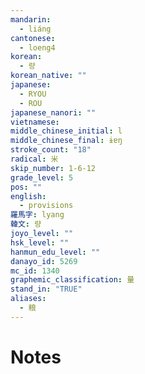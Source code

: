 ```yaml
---
mandarin:
  - liáng
cantonese:
  - loeng4
korean:
  - 량
korean_native: ""
japanese:
  - RYOU
  - ROU
japanese_nanori: ""
vietnamese:
middle_chinese_initial: l
middle_chinese_final: ɨɐŋ
stroke_count: "18"
radical: 米
skip_number: 1-6-12
grade_level: 5
pos: ""
english:
  - provisions
羅馬字: lyang
韓文: 량
joyo_level: ""
hsk_level: ""
hanmun_edu_level: ""
danayo_id: 5269
mc_id: 1340
graphemic_classification: 量
stand_in: "TRUE"
aliases:
  - 粮
---
```


# Notes
